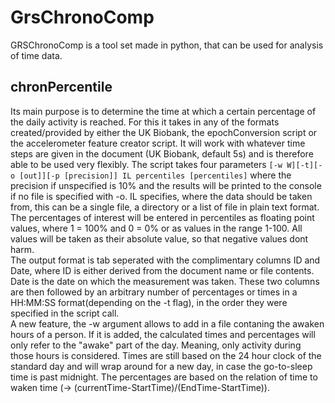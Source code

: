 # GrsChronoComp
GRSChronoComp is a tool set made in python, that can be used for analysis of time data. 

## chronPercentile
Its main purpose is to determine the time at which a certain percentage of the daily activity is reached. For this it takes in any of the formats created/provided by either the UK Biobank, the epochConversion script or the accelerometer feature creator script. It will work with whatever time steps are given in the document (UK Biobank, default 5s) and is therefore able to be used very flexibly.
The script takes four parameters ```[-w W][-t][-o [out]][-p [precision]] IL percentiles [percentiles]``` where the precision if unspecified is 10% and the results will be printed to the console if no file is specified with -o. IL specifies, where the data should be taken from, this can be a single file, a directory or a list of file in plain text format. The percentages of interest will be entered in percentiles as floating point values, where 1 = 100% and 0 = 0% or as values in the range 1-100. All values will be taken as their absolute value, so that negative values dont harm.
<br>
The output format is tab seperated with the complimentary columns ID and Date, where ID is either derived from the document name or file contents. Date is the date on which the measurement was taken. These two columns are then followed by an arbitrary number of percentages or times in a HH:MM:SS format(depending on the -t flag), in the order they were specified in the script call.
<br>
A new feature, the -w argument allows to add in a file contaning the awaken hours of a person. If it is added, the calculated times and percentages will only refer  to the "awake" part of the day. Meaning, only activity during those hours is considered. Times are still based on the 24 hour clock of the standard day and will wrap around for a new day, in case the go-to-sleep time is past midnight. The percentages are based on the relation of time to waken time (-> (currentTime-StartTime)/(EndTime-StartTime)).
